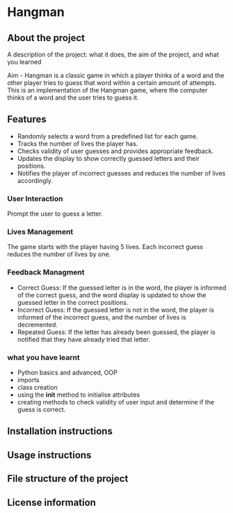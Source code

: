 # Hangman

## About the project

A description of the project: what it does, the aim of the project, and what you learned

Aim - Hangman is a classic game in which a player thinks of a word and the other player tries to guess that word within a certain amount of attempts. This is an implementation of the Hangman game, where the computer thinks of a word and the user tries to guess it. 
 
## Features 
- Randomly selects a word from a predefined list for each game.
- Tracks the number of lives the player has.
- Checks validity of user guesses and provides appropriate feedback.
- Updates the display to show correctly guessed letters and their positions.
- Notifies the player of incorrect guesses and reduces the number of lives accordingly.

### User Interaction
Prompt the user to guess a letter.
### Lives Management
The game starts with the player having 5 lives. Each incorrect guess reduces the number of lives by one.
### Feedback Managment
- Correct Guess: If the guessed letter is in the word, the player is informed of the correct guess, and the word display is updated to show the guessed letter in the correct positions.
- Incorrect Guess: If the guessed letter is not in the word, the player is informed of the incorrect guess, and the number of lives is decremented.
- Repeated Guess: If the letter has already been guessed, the player is notified that they have already tried that letter.

### what you have learnt 
- Python basics and advanced, OOP
- imports
- class creation
- using the __init__ method to initialise attributes
- creating methods to check validity of user input and determine if the guess is correct.

## Installation instructions


## Usage instructions


## File structure of the project


## License information


